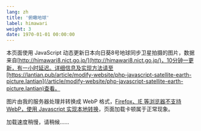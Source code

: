 ```yaml
---
lang: zh
title: '俯瞰地球'
label: himawari
weight: 3
date: 1970-01-01 00:00:00
---
```


本页面使用 JavaScript 动态更新日本向日葵8号地球同步卫星拍摄的图片，数据来自[http://himawari8.nict.go.jp/](http://himawari8.nict.go.jp/)，10分钟一更新，有一小时延迟。详细信息及实现方法请至[https://lantian.pub/article/modify-website/php-javascript-satellite-earth-picture.lantian](/article/modify-website/php-javascript-satellite-earth-picture.lantian)查看。

图片由我的服务器处理并转换成 WebP 格式，[Firefox、IE 等浏览器不支持 WebP，使用 Javascript 实现本地转换](//lantian.pub/article/modify-website/ie-firefox-webp-support.lantian)，页面加载卡顿属于正常现象。

<p id="himawari-time">加载速度稍慢，请稍候……</p>

<script>(function(){var WebP=new Image();WebP.onload=WebP.onerror=function(){if(WebP.height!=2){var sc=document.createElement('script');sc.type='text/javascript';sc.async=true;var s=document.getElementsByTagName('script')[0];sc.src='https://cdn.jsdelivr.net/npm/webpjs@0.0.2/webpjs.min.js';s.parentNode.insertBefore(sc,s);}};WebP.src='data:image/webp;base64,UklGRjoAAABXRUJQVlA4IC4AAACyAgCdASoCAAIALmk0mk0iIiIiIgBoSygABc6WWgAA/veff/0PP8bA//LwYAAA';})();</script>

<img id="himawari-pic" src="" />

<script>
function getHimawari(){
    var today = new Date();
    // get date for himawari picture
    t = today.getTime();
    t = t - t % 600000 - 3600000;
    today.setTime(t);
    year = today.getUTCFullYear();
    month = today.getUTCMonth() + 1;
    day = today.getUTCDate();
    hour = today.getUTCHours();
    minute = today.getUTCMinutes();
    if(month<10) month = '0' + month;
    if(day<10) day = '0' + day;
    if(hour<10) hour = '0' + hour;
    if(minute<10) minute = '0' + minute;
    document.getElementById('himawari-time').innerHTML = '图像拍摄时间：'+today.toLocaleString();
    document.getElementById('himawari-pic').src = '//himawari.lantian.pub/himawari8/img/D531106/1d/550/'+year+'/'+month+'/'+day+'/'+hour+minute+'00_0_0.webp';
}
getHimawari();
</script>
